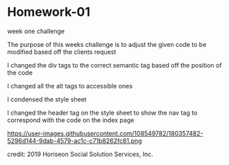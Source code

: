 # Homework-01
week one challenge


The purpose of this weeks challenge is to adjust the given code to be modified based off the clients request

I changed the div tags to the correct semantic tag based off the position of the code

I changed all the alt tags to accessible ones 

I condensed the style sheet

I changed the header tag on the style sheet to show the nav tag to correspond with the code on the index page

https://user-images.githubusercontent.com/108549782/180357482-5296d144-9dab-4579-ac1c-c71b8262fc81.png

credit: 2019 Horiseon Social Solution Services, Inc.